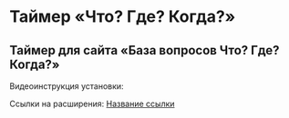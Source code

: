 # Таймер «Что? Где? Когда?»
Таймер для сайта «База вопросов Что? Где? Когда?»
---
Видеоинструкция установки:

Ссылки на расширения:
 [Название ссылки](https://github.com/mccrush/timer_chgk)







